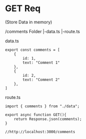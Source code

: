 # GET Req

(Store Data in memory)

/comments Folder
|-data.ts
|-route.ts

data.ts

```
export const comments = [
    {
        id: 1,
        text: "Comment 1"
    },
    {
        id: 2,
        text: "Comment 2"
    },
]
```
route.ts

```
import { comments } from "./data";

export async function GET(){
    return Response.json(comments);
}

//http://localhost:3000/comments
```
